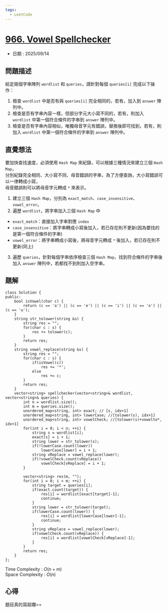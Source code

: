 ```yaml
---
tags:
  - LeetCode
---
```


# [966. Vowel Spellchecker](https://leetcode.com/problems/vowel-spellchecker/description/)  

+ 日期 : 2025/09/14  

## 問題描述  

給定兩個字串陣列 `wordlist` 和 `queries`，請針對每個 `queries[i]` 完成以下操作：  

1. 檢查 `wordlist` 中是否有與 `queries[i]` 完全相同的，若有，加入到 `answer` 陣列中。  
2. 檢查是否有字串內容一樣，但部分字元大小寫不同的，若有，則加入 `wordlist` 中第一個符合條件的字串到 `answer` 陣列中。  
3. 檢查是否有字串內容相似，唯獨母音字元有錯誤，替換後即可找到，若有，則加入 `wordlist` 中第一個符合條件的字串到 `answer` 陣列中。  

## 直覺想法  

要加快查找速度，必須使用 `Hash Map` 來紀錄，可以根據三種情況來建立三個 `Hash Map`，  
分別紀錄完全相同、大小寫不同、母音錯誤的字串，為了方便查詢，大小寫錯誤可以一律轉成小寫，  
母音錯誤則可以將母音字元轉成 `*` 來表示。  

1. 建立三個 `Hash Map`，分別為 `exact_match`、`case_insensitive`、`vowel_error`。  
2. 遍歷 `wordlist`，將字串加入三個 `Hash Map` 中  
  + `exact_match`：直接加入字串對應 `index`  
  + `case_insensitive`：將字串轉成小寫後加入，若已存在則不更新(因為要找的是第一個符合條件的字串)  
  + `vowel_error`：將字串轉成小寫後，將母音字元轉成 `*` 後加入，若已存在則不更新(同上)  
3. 遍歷 `queries`，針對每個字串依序檢查三個 `Hash Map`，找到符合條件的字串後加入 `answer` 陣列中，若都找不到則加入空字串。  

## 題解  

```cpp=
class Solution {
public:
    bool isVowel(char c) {
        return (c == 'a') || (c == 'e') || (c == 'i') || (c == 'o') || (c == 'u');
    }
    string str_tolower(string &s) {
        string res = "";
        for(char c : s) {
            res += tolower(c);
        }
        return res;
    }
    string vowel_replace(string &s) {
        string res = "";
        for(char c : s) {
            if(isVowel(c))
                res += '*';
            else
                res += c;
        }
        return res;
    }
    vector<string> spellchecker(vector<string>& wordlist, vector<string>& queries) {
        int n = wordlist.size();
        int m = queries.size();
        unordered_map<string, int> exact; // [s, idx+1]
        unordered_map<string, int> lowerCase; //[tolower(s), idx+1]
        unordered_map<string, int> vowelCheck; //[tolower(s)+vowelto*, idx+1]
        for(int i = 0; i < n; ++i) {
            string s = wordlist[i];
            exact[s] = i + 1;
            string lower = str_tolower(s);
            if(!lowerCase.count(lower))
                lowerCase[lower] = i + 1;
            string vReplace = vowel_replace(lower);
            if(!vowelCheck.count(vReplace))
                vowelCheck[vReplace] = i + 1;
        }

        vector<string> res(m, "");
        for(int i = 0; i < m; ++i) {
            string target = queries[i];
            if(exact.count(target)) {
                res[i] = wordlist[exact[target]-1];
                continue;
            }
            string lower = str_tolower(target);
            if(lowerCase.count(lower)) {
                res[i] = wordlist[lowerCase[lower]-1];
                continue;
            }
            string vReplace = vowel_replace(lower);
            if(vowelCheck.count(vReplace)) {
                res[i] = wordlist[vowelCheck[vReplace]-1];
            }
        }
        return res;
    }
};
```

Time Complexity : $O(n+m)$  
Space Complexity : $O(n)$  

## 心得  

題目真的寫超爛==  
